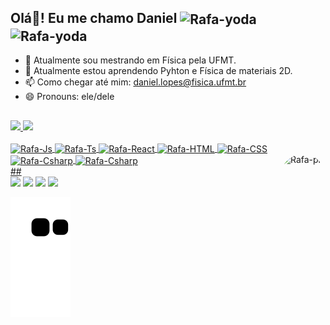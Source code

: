 ## Olá👋! Eu me chamo Daniel <img align="center" alt="Rafa-yoda" height="60" width="80" src="https://media.tenor.com/pjx4yeQ44uAAAAAC/hello-chat-hi-chat.gif"><img align="center" alt="Rafa-yoda" height="60" width="80" src="https://media.tenor.com/T6kJhTcIi8oAAAAd/newton-apple.gif">
- 🔭 Atualmente sou mestrando em Física pela UFMT.
- 🌱 Atualmente estou aprendendo Pyhton e Física de materiais 2D.
- 📫 Como chegar até mim: daniel.lopes@fisica.ufmt.br
- 😄 Pronouns: ele/dele

 ##
	
<div>
		<a href="https://github.com/loppes-daniel">
  <img height="180em" src="https://github-readme-stats-eight-theta.vercel.app/api?username=loppes-daniel&show_icons=true&theme=radical&include_all_commits=true&count_private=true"/>
  <img height="110em" src="https://github-readme-stats-eight-theta.vercel.app/api/top-langs/?username=loppes-daniel&langs_count=8&langs_count=8&theme=radical"/>

</div>


<div>
<div style="display: inline_block"><br>
  <img align="center" alt="Rafa-Js" height="30" width="40" src="https://cdn.jsdelivr.net/gh/devicons/devicon/icons/jupyter/jupyter-original-wordmark.svg">
  <img align="center" alt="Rafa-Ts" height="30" width="40" src="https://cdn.jsdelivr.net/gh/devicons/devicon/icons/python/python-original.svg">
  <img align="center" alt="Rafa-React" height="30" width="40" src="https://cdn.jsdelivr.net/gh/devicons/devicon/icons/numpy/numpy-original.svg">
  <img align="center" alt="Rafa-HTML" height="30" width="40" src="https://github.com/fortran-lang/fortran-lang.org/blob/5469465d08d3fcbf16d048e651ca5c9ba050839c/assets/img/fortran-logo.svg">
  <img align="center" alt="Rafa-CSS" height="30" width="40" src="https://cdn.jsdelivr.net/gh/devicons/devicon/icons/debian/debian-original.svg">
		<img align="center" alt="Rafa-Csharp" height="30" width="40" src="https://cdn.jsdelivr.net/gh/devicons/devicon/icons/windows8/windows8-original.svg">
  <img align="center" alt="Rafa-Csharp" height="30" width="40" src="https://cdn.jsdelivr.net/gh/devicons/devicon/icons/latex/latex-original.svg">
				<img align="right" alt="Rafa-pic" height="150" style="border-radius:50px;" src="https://cdn.discordapp.com/attachments/865396972281528351/1068734936393195571/my_gif.gif">
</div>
  ##
	
  <div>
  <a href = "mailto: daniel.lopes@fisica.ufmt.br"><img src="https://img.shields.io/badge/-Gmail-%23EA4335?style=for-the-badge&logo=gmail&logoColor=white" target="_blank"></a>
		<a href="https://www.instagram.com/loppes_daniel/?igshid=YzgyMTM2MGM%3D" target="_blank"><img src="https://img.shields.io/badge/Instagram-E4405F?style=for-the-badge&logo=instagram&logoColor=white" target="_blank"></a>
  <a href="https://twitter.com/loppes__daniel?t=gdfApEyhWFt7eFEe-wiDVA&s=08" target="_blank"><img src="https://img.shields.io/badge/Twitter-1DA1F2?style=for-the-badge&logo=twitter&logoColor=white" target="_blank"></a>
  <a href="https://www.facebook.com/danielbroter.pvh?mibextid=ZbWKwL" target="_blank"><img src="https://img.shields.io/badge/Facebook-1877F2?style=for-the-badge&logo=facebook&logoColor=white" target="_blank"></a>
</div>
	
![Snake animation](https://github.com/loppes-daniel/loppes-daniel/blob/output/github-contribution-grid-snake.svg)
